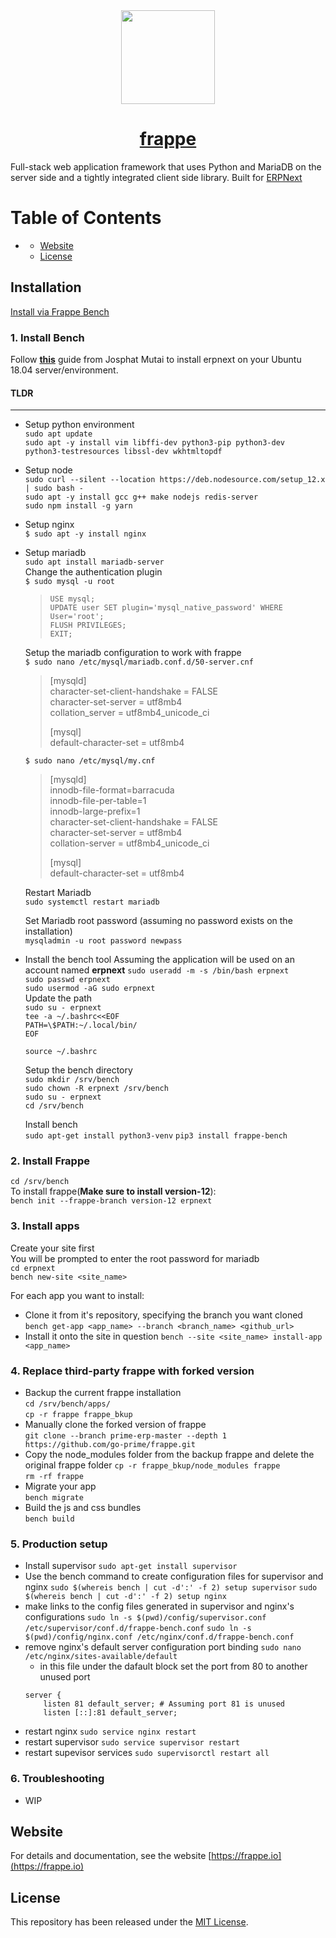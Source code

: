 <div align="center">
    <img src=".github/frappe-framework-logo.png" height="150">
    <h1>
        <a href="https://frappe.io">
            frappe
        </a>
    </h1>
</div>


Full-stack web application framework that uses Python and MariaDB on the server side and a tightly integrated client side library. Built for [ERPNext](https://erpnext.com)

# Table of Contents
- [](#)
    - [Website](#website)
    - [License](#license)

## Installation

[Install via Frappe Bench](https://github.com/frappe/bench)

### 1. Install Bench

Follow [**this**](https://computingforgeeks.com/how-to-install-erpnext-erp-system-on-ubuntu/) guide from Josphat Mutai to install erpnext on your Ubuntu 18.04 server/environment.

#### TLDR
---
- Setup python environment  
    `sudo apt update`  
    `sudo apt -y install vim libffi-dev python3-pip python3-dev  python3-testresources libssl-dev wkhtmltopdf`
- Setup node  
    `sudo curl --silent --location https://deb.nodesource.com/setup_12.x | sudo bash -`  
    `sudo apt -y install gcc g++ make nodejs redis-server`  
    `sudo npm install -g yarn`  
- Setup nginx  
    `$ sudo apt -y install nginx`
- Setup mariadb  
    `sudo apt install mariadb-server`  
    Change the authentication plugin  
    `$ sudo mysql -u root`  

    > `USE mysql;`  
    > `UPDATE user SET plugin='mysql_native_password' WHERE User='root';`  
    > `FLUSH PRIVILEGES;`  
    > `EXIT;`
    
    Setup the mariadb configuration to work with frappe  
    `$ sudo nano /etc/mysql/mariadb.conf.d/50-server.cnf`

    > [mysqld]  
    > character-set-client-handshake = FALSE  
    > character-set-server = utf8mb4  
    > collation_server = utf8mb4_unicode_ci  
    >   
    > [mysql]  
    > default-character-set = utf8mb4  
    
    `$ sudo nano /etc/mysql/my.cnf`  
    
    > [mysqld]  
    > innodb-file-format=barracuda  
    > innodb-file-per-table=1  
    > innodb-large-prefix=1  
    > character-set-client-handshake = FALSE  
    > character-set-server = utf8mb4  
    > collation-server = utf8mb4_unicode_ci  
    >  
    > [mysql]  
    > default-character-set = utf8mb4  

    Restart Mariadb  
    `sudo systemctl restart mariadb`  

    Set Mariadb root password (assuming no password exists on the installation)  
    `mysqladmin -u root password newpass`  

- Install the bench tool
    Assuming the application will be used on an account named **erpnext**
    `sudo useradd -m -s /bin/bash erpnext`  
    `sudo passwd erpnext`  
    `sudo usermod -aG sudo erpnext`  
    Update the path  
    `sudo su - erpnext`  
    `tee -a ~/.bashrc<<EOF`  
    `PATH=\$PATH:~/.local/bin/`  
    `EOF`  

    `source ~/.bashrc`  

    Setup the bench directory  
    `sudo mkdir /srv/bench`  
    `sudo chown -R erpnext /srv/bench`  
    `sudo su - erpnext`  
    `cd /srv/bench`  

    Install bench  
    `sudo apt-get install python3-venv`
    `pip3 install frappe-bench`  

### 2. Install Frappe 
`cd /srv/bench`  
To install frappe(**Make sure to install version-12**):  
`bench init --frappe-branch version-12 erpnext`

### 3. Install apps
Create your site first  
You will be prompted to enter the root password  for mariadb  
`cd erpnext`  
`bench new-site <site_name>`  

For each app you want to install:
- Clone it from it's repository, specifying the branch you want cloned
    `bench get-app <app_name> --branch <branch_name> <github_url>`  
- Install it onto the site in question
    `bench --site <site_name> install-app <app_name>`

### 4. Replace third-party frappe with forked version 
- Backup the current frappe installation  
  `cd /srv/bench/apps/`  
  `cp -r frappe frappe_bkup`  
- Manually clone the forked version of frappe  
  `git clone --branch prime-erp-master --depth 1 https://github.com/go-prime/frappe.git`  
- Copy the node_modules folder from the backup frappe and delete the original frappe folder
  `cp -r frappe_bkup/node_modules frappe`  
  `rm -rf frappe`
- Migrate your app  
  `bench migrate`  
- Build the js and css bundles  
  `bench build` 

### 5. Production setup
- Install supervisor
  `sudo apt-get install supervisor`
- Use the bench command to create configuration files for supervisor and nginx
  `sudo $(whereis bench | cut -d':' -f 2) setup supervisor`
  `sudo $(whereis bench | cut -d':' -f 2) setup nginx`
- make links to the config files generated in supervisor and nginx's configurations
  `sudo ln -s $(pwd)/config/supervisor.conf /etc/supervisor/conf.d/frappe-bench.conf`
  `sudo ln -s $(pwd)/config/nginx.conf /etc/nginx/conf.d/frappe-bench.conf`
- remove nginx's default server configuration port binding
   `sudo nano  /etc/nginx/sites-available/default`
    - in this file under the dafault block set the port from 80 to another unused port
    ```
    server {
        listen 81 default_server; # Assuming port 81 is unused
        listen [::]:81 default_server;
    ```
- restart nginx
   `sudo service nginx restart`
- restart supervisor
   `sudo service supervisor restart`
- restart supevisor services 
   `sudo supervisorctl restart all`

### 6. Troubleshooting
- WIP
## Website

For details and documentation, see the website
[https://frappe.io](https://frappe.io)

## License
This repository has been released under the [MIT License](LICENSE).

